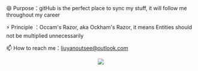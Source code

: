 😄 Purpose：gitHub is the perfect place to sync my stuff, it will follow me throughout my career

⚡ Principle ：Occam's Razor, aka Ockham's Razor, it means Entities should not be multiplied unnecessarily

📫 How to reach me：liuyanoutsee@outlook.com

<div align="center"> <img src="https://activity-graph.herokuapp.com/graph?username=lyflexi&theme=xcode" /> </div>



<!--
**lyflexi/lyflexi** is a ✨ _special_ ✨ repository because its `README.md` (this file) appears on your GitHub profile.

Here are some ideas to get you started:

- 🔭 I’m currently working on ...
- 🌱 I’m currently learning ...
- 👯 I’m looking to collaborate on ...
- 🤔 I’m looking for help with ...
- 💬 Ask me about ...
- 📫 How to reach me: ...
- 😄 Pronouns: ...
- ⚡ Fun fact: ...
-->
